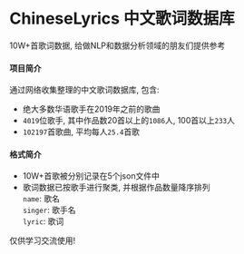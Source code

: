 # ChineseLyrics 中文歌词数据库
10W+首歌词数据, 给做NLP和数据分析领域的朋友们提供参考  

#### 项目简介
通过网络收集整理的中文歌词数据库, 包含:  
* 绝大多数华语歌手在2019年之前的歌曲  
* `4019`位歌手, 其中作品数20首以上的`1086`人, 100首以上`233`人  
* `102197`首歌曲, 平均每人`25.4`首歌

#### 格式简介
* 10W+首歌被分别记录在5个json文件中
* 歌词数据已按歌手进行聚类, 并根据作品数量降序排列  
`name`: 歌名  
`singer`: 歌手名  
`lyric`: 歌词  

仅供学习交流使用!